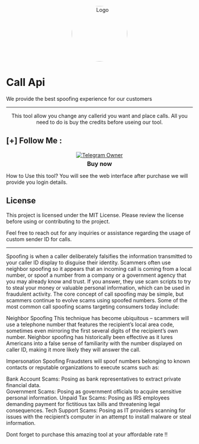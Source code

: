 <p align="center">
        <img src="https://t4.ftcdn.net/jpg/04/63/63/59/360_F_463635935_IweuYhCqZRtHp3SLguQL8svOVroVXvvZ.jpg" alt="Logo" width="150" style="border-radius: 50%;">
    </p>



<h1>Call Api</h1>
We provide the best spoofing experience for our customers
<hr>

<div style="text-align: center;">
This tool allow you change any callerid you want and place calls. All you need to do is buy the credits before useing our tool.
</div>

## [+] Follow Me :

<div style="text-align: center;">
  <div>
    <a href="https://t.me/supwind">
      <img src="https://img.shields.io/badge/Chat with Owner-👤-blue?style=for-the-badge&logo=telegram" alt="Telegram Owner">
    </a>
    <p style="font-weight: bold; font-size: 16px; margin: 5px 0;">Buy now</p>
  </div>
</div>







How to Use this tool?
You will see the web interface after purchase we will provide you login details.


## License

This project is licensed under the MIT License. Please review the license before using or contributing to the project.

Feel free to reach out for any inquiries or assistance regarding the usage of custom sender ID for calls.

<hr>
Spoofing is when a caller deliberately falsifies the information transmitted to your caller ID display to disguise their identity. Scammers often use neighbor spoofing so it appears that an incoming call is coming from a local number, or spoof a number from a company or a government agency that you may already know and trust. If you answer, they use scam scripts to try to steal your money or valuable personal information, which can be used in fraudulent activity.
The core concept of call spoofing may be simple, but scammers continue to evolve scams using spoofed numbers. Some of the most common call spoofing scams targeting consumers today include: 

Neighbor Spoofing
This technique has become ubiquitous – scammers will use a telephone number that features the recipient’s local area code, sometimes even mirroring the first several digits of the recipient’s own number. Neighbor spoofing has historically been effective as it lures Americans into a false sense of familiarity with the number displayed on caller ID, making it more likely they will answer the call.  

Impersonation Spoofing
Fraudsters will spoof numbers belonging to known contacts or reputable organizations to execute scams such as: 

Bank Account Scams: Posing as bank representatives to extract private financial data.  
Government Scams: Posing as government officials to acquire sensitive personal information. 
Unpaid Tax Scams: Posing as IRS employees demanding payment for fictitious tax bills and threatening legal consequences. 
Tech Support Scams: Posing as IT providers scanning for issues with the recipient’s computer in an attempt to install malware or steal information. 

Dont forget to purchase this amazing tool at your affordable rate !!
